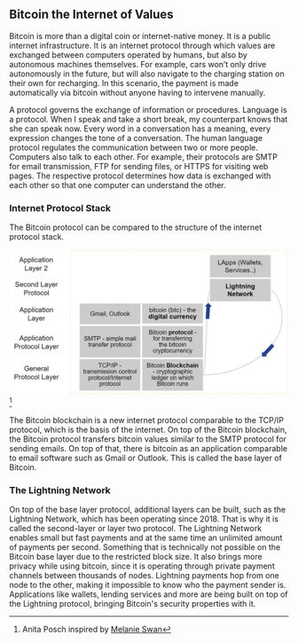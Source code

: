 ## Bitcoin the Internet of Values

Bitcoin is more than a digital coin or internet-native money. It is a public internet infrastructure. It is an internet protocol through which values are exchanged between computers operated by humans, but also by autonomous machines themselves. For example, cars won’t only drive autonomously in the future, but will also navigate to the charging station on their own for recharging. In this scenario, the payment is made automatically via bitcoin without anyone having to intervene manually.

A protocol governs the exchange of information or procedures. Language is a protocol. When I speak and take a short break, my counterpart knows that she can speak now. Every word in a conversation has a meaning, every expression changes the tone of a conversation. The human language protocol regulates the communication between two or more people. Computers also talk to each other. For example, their protocols are SMTP for email transmission, FTP for sending files, or HTTPS for visiting web pages. The respective protocol determines how data is exchanged with each other so that one computer can understand the other.

### Internet Protocol Stack
The Bitcoin protocol can be compared to the structure of the internet protocol stack.

![Bitcoin is a common good](resources/_Bitcoin-protocol.png) [^23]

The Bitcoin blockchain is a new internet protocol comparable to the TCP/IP protocol, which is the basis of the internet. On top of the Bitcoin blockchain, the Bitcoin protocol transfers bitcoin values similar to the SMTP protocol for sending emails. On top of that, there is bitcoin as an application comparable to email software such as Gmail or Outlook. This is called the base layer of Bitcoin.

### The Lightning Network

On top of the base layer protocol, additional layers can be built, such as the Lightning Network, which has been operating since 2018. That is why it is called the second-layer or layer two protocol. The Lightning Network enables small but fast payments and at the same time an unlimited amount of payments per second. Something that is technically not possible on the Bitcoin base layer due to the restricted block size. It also brings more privacy while using bitcoin, since it is operating through private payment channels between thousands of nodes. Lightning payments hop from one node to the other, making it impossible to know who the payment sender is. Applications like wallets, lending services and more are being built on top of the Lightning protocol, bringing Bitcoin's security properties with it. 

[^23]: Anita Posch inspired by [Melanie Swan](https://www.slideshare.net/lablogga/bitcoin-and-blockchain-explained-cryptocitizen-smartnetwork-trust)
